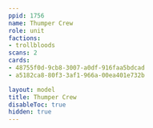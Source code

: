 ```yaml
---
ppid: 1756
name: Thumper Crew
role: unit
factions:
- trollbloods
scans: 2
cards:
- 48755f0d-9cb8-3007-a0df-916faa5bdcad
- a5182ca8-80f3-3af1-966a-00ea401e732b

layout: model
title: Thumper Crew
disableToc: true
hidden: true
---
```

